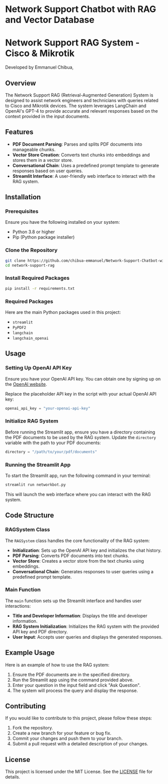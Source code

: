 # Network Support Chatbot with RAG and Vector Database

# Network Support RAG System - Cisco & Mikrotik

Developed by Emmanuel Chibua,

## Overview

The Network Support RAG (Retrieval-Augmented Generation) System is designed to assist network engineers and technicians with queries related to Cisco and Mikrotik devices. The system leverages LangChain and OpenAI's GPT-4 to provide accurate and relevant responses based on the context provided in the input documents.

## Features

- **PDF Document Parsing**: Parses and splits PDF documents into manageable chunks.
- **Vector Store Creation**: Converts text chunks into embeddings and stores them in a vector store.
- **Conversational Chain**: Uses a predefined prompt template to generate responses based on user queries.
- **Streamlit Interface**: A user-friendly web interface to interact with the RAG system.

## Installation

### Prerequisites

Ensure you have the following installed on your system:

- Python 3.8 or higher
- Pip (Python package installer)

### Clone the Repository

```bash
git clone https://github.com/chibua-emmanuel/Network-Support-Chatbot-with-RAG-and-Vector-Database.git
cd network-support-rag
```

### Install Required Packages

```bash
pip install -r requirements.txt
```

### Required Packages

Here are the main Python packages used in this project:

- `streamlit`
- `PyPDF2`
- `langchain`
- `langchain_openai`

## Usage

### Setting Up OpenAI API Key

Ensure you have your OpenAI API key. You can obtain one by signing up on the [OpenAI website](https://www.openai.com/).

Replace the placeholder API key in the script with your actual OpenAI API key:

```python
openai_api_key = "your-openai-api-key"
```

### Initialize RAG System

Before running the Streamlit app, ensure you have a directory containing the PDF documents to be used by the RAG system. Update the `directory` variable with the path to your PDF documents:

```python
directory = "/path/to/your/pdf/documents"
```

### Running the Streamlit App

To start the Streamlit app, run the following command in your terminal:

```bash
streamlit run networkbot.py
```

This will launch the web interface where you can interact with the RAG system.

## Code Structure

### RAGSystem Class

The `RAGSystem` class handles the core functionality of the RAG system:

- **Initialization**: Sets up the OpenAI API key and initializes the chat history.
- **PDF Parsing**: Converts PDF documents into text chunks.
- **Vector Store**: Creates a vector store from the text chunks using embeddings.
- **Conversational Chain**: Generates responses to user queries using a predefined prompt template.

### Main Function

The `main` function sets up the Streamlit interface and handles user interactions:

- **Title and Developer Information**: Displays the title and developer information.
- **RAG System Initialization**: Initializes the RAG system with the provided API key and PDF directory.
- **User Input**: Accepts user queries and displays the generated responses.

## Example Usage

Here is an example of how to use the RAG system:

1. Ensure the PDF documents are in the specified directory.
2. Run the Streamlit app using the command provided above.
3. Enter your question in the input field and click "Ask Question".
4. The system will process the query and display the response.

## Contributing

If you would like to contribute to this project, please follow these steps:

1. Fork the repository.
2. Create a new branch for your feature or bug fix.
3. Commit your changes and push them to your branch.
4. Submit a pull request with a detailed description of your changes.

## License

This project is licensed under the MIT License. See the [LICENSE](LICENSE) file for details.

